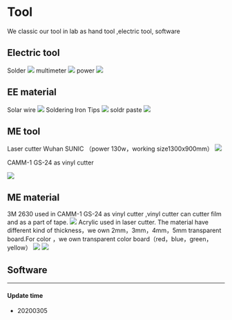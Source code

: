 



# Tool

We classic our tool in lab as hand tool ,electric tool, software

## Electric tool 
Solder
![](https://raw.githubusercontent.com/bobwu0214/imageuploadservice/main/img/WX20221231-131105.png)
multimeter
![](https://raw.githubusercontent.com/bobwu0214/imageuploadservice/main/img/WX20221231-135637.png)
power
![](https://raw.githubusercontent.com/bobwu0214/imageuploadservice/main/img/WX20221231-140817.png)

## EE material
 Solar  wire
 ![](https://raw.githubusercontent.com/bobwu0214/imageuploadservice/main/img/WX20221231-132411.png)
 Soldering Iron Tips
 ![](https://raw.githubusercontent.com/bobwu0214/imageuploadservice/main/img/WX20221231-132808.png)
 soldr paste
 ![](https://raw.githubusercontent.com/bobwu0214/imageuploadservice/main/img/soldertip.png)
## ME tool


  Laser cutter  Wuhan SUNIC （power 130w，working size1300x900mm）
  ![](https://raw.githubusercontent.com/bobwu0214/imageuploadservice/main/img/WechatIMG242.jpeg)


 CAMM-1 GS-24 as vinyl cutter 

 ![](https://raw.githubusercontent.com/bobwu0214/imageuploadservice/main/img/WX20221230-122122.png)

## ME material

3M 2630 used in CAMM-1 GS-24 as vinyl cutter ,vinyl cutter can cutter film and as a part of tape.
![](https://raw.githubusercontent.com/bobwu0214/imageuploadservice/main/img/3m.png)
Acrylic used in laser cutter. The material have different kind of thickness，we own 2mm，3mm，4mm，5mm transparent board.For color ，we own transparent color board（red，blue，green，yellow）
![](https://raw.githubusercontent.com/bobwu0214/imageuploadservice/main/img/WX20221231-125543.png)
![](https://raw.githubusercontent.com/bobwu0214/imageuploadservice/main/img/WX20221231-125749.png)


## Software

*****

#### Update time
* 20200305
